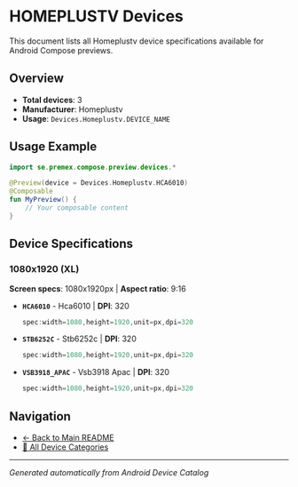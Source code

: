 # HOMEPLUSTV Devices

This document lists all Homeplustv device specifications available for Android Compose previews.

## Overview

- **Total devices**: 3
- **Manufacturer**: Homeplustv
- **Usage**: `Devices.Homeplustv.DEVICE_NAME`

## Usage Example

```kotlin
import se.premex.compose.preview.devices.*

@Preview(device = Devices.Homeplustv.HCA6010)
@Composable
fun MyPreview() {
    // Your composable content
}
```

## Device Specifications

### 1080x1920 (XL)

**Screen specs**: 1080x1920px | **Aspect ratio**: 9:16

- **`HCA6010`** - Hca6010 | **DPI**: 320
  ```kotlin
  spec:width=1080,height=1920,unit=px,dpi=320
  ```

- **`STB6252C`** - Stb6252c | **DPI**: 320
  ```kotlin
  spec:width=1080,height=1920,unit=px,dpi=320
  ```

- **`VSB3918_APAC`** - Vsb3918 Apac | **DPI**: 320
  ```kotlin
  spec:width=1080,height=1920,unit=px,dpi=320
  ```

## Navigation

- [← Back to Main README](../../README.md)
- [📱 All Device Categories](../README.md)

---
*Generated automatically from Android Device Catalog*
